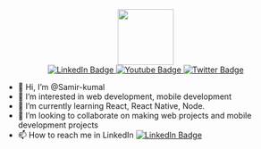 <div id="header" align="center">
  <img src="https://media.giphy.com/media/M9gbBd9nbDrOTu1Mqx/giphy.gif" width="100"/>
</div>
<div id="badges" align="center">
  <a href="https://www.linkedin.com/in/samir-kumal-85b105266/">
    <img src="https://img.shields.io/badge/LinkedIn-blue?style=for-the-badge&logo=linkedin&logoColor=white" alt="LinkedIn Badge"/>
  </a>
  <a href="https://www.youtube.com/@asperthickkgamerr491/featured">
    <img src="https://img.shields.io/badge/YouTube-red?style=for-the-badge&logo=youtube&logoColor=white" alt="Youtube Badge"/>
  </a>
  <a href="your-twitter-URL">
    <img src="https://img.shields.io/badge/Twitter-blue?style=for-the-badge&logo=twitter&logoColor=white" alt="Twitter Badge"/>
  </a>
</div>
<img align="center" src="https://komarev.com/ghpvc/?username=Samir-kumal&style=flat-square&color=blue" alt=""/>

- 👋 Hi, I’m @Samir-kumal
- 👀 I’m interested in web development, mobile development
- 🌱 I’m currently learning React, React Native, Node.
- 💞️ I’m looking to collaborate on making web projects and mobile development projects
- 📫 How to reach me in LinkedIn   <a href="https://www.linkedin.com/in/samir-kumal-85b105266/">
      <img src="https://img.shields.io/badge/LinkedIn-blue?style=for-the-badge&logo=linkedin&logoColor=white" alt="LinkedIn Badge"/>
  </a> 

<!---
Samir-kumal/Samir-kumal is a ✨ special ✨ repository because its `README.md` (this file) appears on your GitHub profile.
You can click the Preview link to take a look at your changes.
--->
